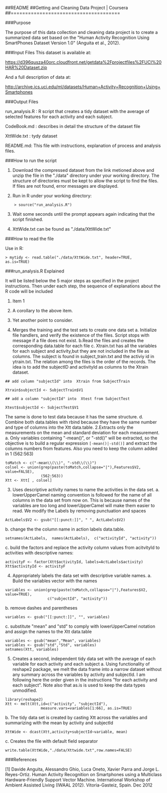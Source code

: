 ##README
##Getting and Cleaning Data Project | Coursera
##======================================


###Purpose

The purpose of this data collection and cleaning data project is to create a summarized data set based on the "Human Activity Recognition Using SmartPhones Dataset Version 1.0" (Anguita et al., 2012).

###Input Files
  This dataset is available at:

https://d396qusza40orc.cloudfront.net/getdata%2Fprojectfiles%2FUCI%20HAR%20Dataset.zip

And a full description of data at:

http://archive.ics.uci.edu/ml/datasets/Human+Activity+Recognition+Using+Smartphones

###Output Files

run_analysis.R : R script that creates a tidy dataset  with the average of selected features for each activity and each subject.

CodeBook.md : describes in detail the structure of the dataset file

XttWide.txt : tydy dataset

README.md:  This file with instructions, explanation of process and analysis files.

###How to run the script

1.  Download the compressed dataset from the link metioned above and unzip the file in the "./data" directory under your working directory. The structure of directories must be kept to allow the script to find  the files. If files are not found, error messages are displayed.

2.  Run in R under your working directory: 
```
	> source("run_analysis.R")
```
3.  Wait some seconds until the prompt appears again indicating that the script finished.

4.  XttWide.txt can be found as "./data/XttWide.txt"

###How to read the file

Use in R:
```
> mytidy <- read.table("./data/XttWide.txt", header=TRUE,                         	                   as.is=TRUE)
```

###run_analysis.R Explained

It will be listed below the 5 major steps as specified in the project instructions. Then under each step, the sequence of explanations about the R code will be included

1. Item 1
  1. A corollary to the above item.
  2. Yet another point to consider.

1.  Merges the training and the test sets to create one data set
  a.  Initialize file handlers, and verify the existence of the files.  Script stops with message if a file does not exist.
  b.Read the files and creates the corresponding data.table for each file
  c. Xtrain.txt has all the variables for each subject and activity,but they are not included in the file as columns. The subject is found in subject_train.txt and the activiy id in ytrain.txt. The relation among the files is the order of the records. The idea is to add the subjectID and activityId as columns to the Xtrain dataset.  
```
## add column "subjectId" into  Xtrain from SubjectTrain

Xtrain$subjectId <- SubjectTrain$V1

## add a column "subjectId" into  Xtest from SubjectTest

Xtest$subjectId <- SubjectTest$V1
```
The same is done to test data because it has the same structure.
  d.  Combine both data.tables with rbind because they have the same number and type of columns into the Xtt data.table.
2.Extracts only the measurements on the mean and standard deviation for each measurement.
  a. Only variables containing "-mean()", or  "-std()" will be extracted, so the objective is to build a regular expression 
`[-mean()|-std()]` and extract the columns numbers from features. Also you need to keep the column added in 1 (562:563)
```
toMatch <- c("-mean\\(\\)", "-std\\(\\)")
colsel <- union(grep(paste(toMatch,collapse="|"),Features$V2, value=FALSE),
                (562:563))
Xtt <- Xtt[ , colsel]
```
3.  Uses descriptive activity names to name the activities in the data set.
  a. lowerUpperCamel naming convention is followed for the name of all columns in the data set from now on.  This is because names of the variables are too long and lowerUpperCamel will make them easier to read. We modify the Labels by removing punctuation and spaces
```
ActLabels$V2 <- gsub("[[:punct:]]", " ", ActLabels$V2)
```
  b. change the the column name in action labels data.table.
```
setnames(ActLabels,  names(ActLabels),  c("activityId", "activity"))
```
  c. build the factors and replace the activity column values from acitvityId to activities with descriptive names:
```
activityF <- factor(Xtt$activityId, labels=ActLabels$activity)
Xtt$activityId <- activityF
```
4. Appropriately labels the data set with descriptive variable names.
  a. Build the variables vector with the names 
```
variables <- union(grep(paste(toMatch,collapse="|"),Features$V2, value=TRUE),
                   c("subjectId", "activity"))
```
   b.  remove dashes and parentheses 
```
variables <- gsub("[[:punct:]]", "", variables)
```
  c. substitute "mean" and "std" to comply with lowerUpperCamel notation and assign the names to the Xtt data.table
```
variables <- gsub("mean","Mean", variables)
variables <- gsub("std","Std", variables)
setnames(Xtt, variables)
```
5. Creates a second, independent tidy data set with the average of each variable for each activity and each subject 
   a. Using functionality of reshape2 package, we melt the data frame  into a narrow dataset without any summary across the variables by activity and subjectId.  I am following here the order given in the instructions "for each activity and each subject".  Note also that as.is is used to keep the data types unmodified.
```
library(reshape2)
Xtt <- melt(Xtt,id=c("activity", "subjectId"),
                measure.vars=variables[1:66], as.is=TRUE)
```
  b. The tidy data set is created by casting Xtt across the variables and summarizing with the mean by activity and subjectId
```
XttWide <- dcast(Xtt,activity+subjectId~variable, mean)
```
  c.  Creates the file with default field separator 
```
write.table(XttWide,"./data/Xttwide.txt",row.names=FALSE)
```
 





###References

[1] Davide Anguita, Alessandro Ghio, Luca Oneto, Xavier Parra and Jorge L. Reyes-Ortiz. Human Activity Recognition on Smartphones using a Multiclass Hardware-Friendly Support Vector Machine. International Workshop of Ambient Assisted Living (IWAAL 2012). Vitoria-Gasteiz, Spain. Dec 2012


